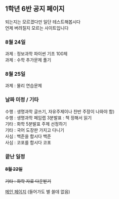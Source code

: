 
## 1학년 6반 공지 페이지

되는지는 모르겠다만 일단 테스트해봅시다 \
언제 버려질지 모르는 사이트입니다


### 8월 24일
과제 : 정보과학 파이썬 기초 100제 \
과제 : 수학 추가문제 풀기

### 8월 25일
 과제 : 물리 연습문제

### 날짜 미정 / 기타
수행 : 생명과학 글쓰기, 자유주제이나 찬반 주장이 나와야 함) \
수행 : 생명과학 페임랩 3분발표 : 책 정해서 읽기 \
기타 : 화학 5분발표 주제 선정하기 \
기타 : 국어 도장판 가지고 다니기 \
사심 : 백준을 합시다 백준 \
사심 : 코포를 합시다 코포

### 끝난 일정

#### ~~8월 22일~~
~~기타 : 화학 자료 다운빋기~~

[메인 페이지](https://annyeong-one.github.io/ "유해 사이트 경고 : 해당 사이트는 유해성으로 -1회 신고된 웹사이트입니다. 들어갈 때 주의하십시오. - 국가정보원?") (들어가도 별 쓸데 없음)
